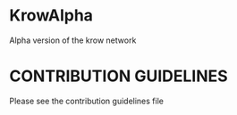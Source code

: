 # KrowAlpha
Alpha version of the krow network
# CONTRIBUTION GUIDELINES
Please see the contribution guidelines file
